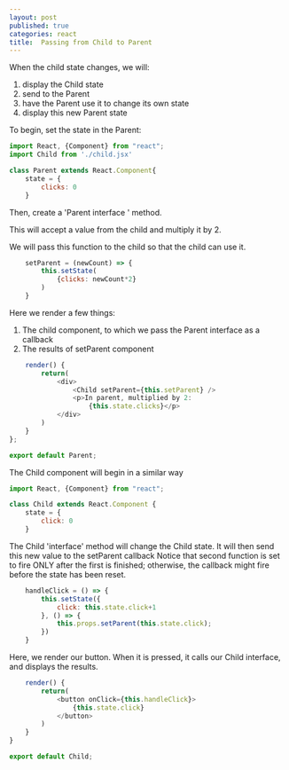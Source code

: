 ```yaml
---
layout: post
published: true
categories: react
title:  Passing from Child to Parent
---
```


When the child state changes, we will: 
1. display the Child state
2. send to the Parent
3. have the Parent use it to change its own state
4. display this new Parent state
 
To begin, set the state in the Parent:  


```javascript
import React, {Component} from "react";
import Child from './child.jsx'

class Parent extends React.Component{
    state = { 
        clicks: 0
    }

```
Then, create a 'Parent interface ' method.

This will accept a value from the child and multiply it by 2.  

We will pass this function to the child so that the child can use it. 

```javascript
    setParent = (newCount) => {
        this.setState(
            {clicks: newCount*2} 
        )
    }
```

Here we render a few things: 
1. The child component, to which we pass the Parent interface as a callback
2. The results of setParent component

```javascript
    render() {
        return(
            <div>
                <Child setParent={this.setParent} />
                <p>In parent, multiplied by 2: 
                    {this.state.clicks}</p>
            </div>
        )
    }
};

export default Parent;

```

The Child component will begin in a similar way


```javascript
import React, {Component} from "react";

class Child extends React.Component {
    state = {
        click: 0
    }

```
The Child 'interface' method will change the Child state.
It will then send this new value to the setParent callback
Notice that second function is set to fire ONLY after the first is finished; 
otherwise, the callback might fire before the state has been reset. 

```javascript
    handleClick = () => {
        this.setState({
            click: this.state.click+1
        }, () => {
            this.props.setParent(this.state.click);
        })  
    }

```
Here, we render our button.  When it is pressed, it calls our Child interface, and displays the results. 

```javascript
    render() {
        return(
            <button onClick={this.handleClick}>
                {this.state.click}
            </button>
        )
    }
}

export default Child;
```